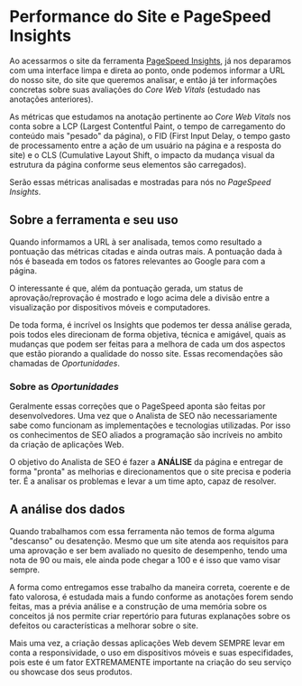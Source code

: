 # Performance do Site e PageSpeed Insights

Ao acessarmos o site da ferramenta [PageSpeed Insights](https://pagespeed.web.dev/), já nos deparamos com uma interface limpa e direta ao ponto, onde podemos informar a URL do nosso site, do site que queremos analisar, e então já ter informações concretas sobre suas avaliações do _Core Web Vitals_ (estudado nas anotações anteriores).

As métricas que estudamos na anotação pertinente ao _Core Web Vitals_ nos conta sobre a LCP (Largest Contentful Paint, o tempo de carregamento do conteúdo mais "pesado" da página), o FID (First Input Delay, o tempo gasto de processamento entre a ação de um usuário na página e a resposta do site) e o CLS (Cumulative Layout Shift, o impacto da mudança visual da estrutura da página conforme seus elementos são carregados).

Serão essas métricas analisadas e mostradas para nós no _PageSpeed Insights_.

## Sobre a ferramenta e seu uso

Quando informamos a URL à ser analisada, temos como resultado a pontuação das métricas citadas e ainda outras mais. A pontuação dada à nós é baseada em todos os fatores relevantes ao Google para com a página.

O interessante é que, além da pontuação gerada, um status de aprovação/reprovação é mostrado e logo acima dele a divisão entre a visualização por dispositivos móveis e computadores.

De toda forma, é incrível os Insights que podemos ter dessa análise gerada, pois todos eles direcionam de forma objetiva, técnica e amigável, quais as mudanças que podem ser feitas para a melhora de cada um dos aspectos que estão piorando a qualidade do nosso site. Essas recomendações são chamadas de _Oportunidades_.

### Sobre as _Oportunidades_

Geralmente essas correções que o PageSpeed aponta são feitas por desenvolvedores. Uma vez que o Analista de SEO não necessariamente sabe como funcionam as implementações e tecnologias utilizadas. Por isso os conhecimentos de SEO aliados a programação são incríveis no ambito da criação de aplicações Web.

O objetivo do Analista de SEO é fazer a **ANÁLISE** da página e entregar de forma "pronta" as melhorias e direcionamentos que o site precisa e poderia ter. É a analisar os problemas e levar a um time apto, capaz de resolver.

## A análise dos dados

Quando trabalhamos com essa ferramenta não temos de forma alguma "descanso" ou desatenção. Mesmo que um site atenda aos requisitos para uma aprovação e ser bem avaliado no quesito de desempenho, tendo uma nota de 90 ou mais, ele ainda pode chegar a 100 e é isso que vamo visar sempre.

A forma como entregamos esse trabalho da maneira correta, coerente e de fato valorosa, é estudada mais a fundo conforme as anotações forem sendo feitas, mas a prévia análise e a construção de uma memória sobre os conceitos já nos permite criar repertório para futuras explanações sobre os defeitos ou características a melhorar sobre o site.

Mais uma vez, a criação dessas aplicações Web devem SEMPRE levar em conta a responsividade, o uso em dispositivos móveis e suas especifidades, pois este é um fator EXTREMAMENTE importante na criação do seu serviço ou showcase dos seus produtos.
